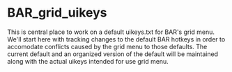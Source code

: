 # BAR_grid_uikeys
This is central place to work on a default uikeys.txt for BAR's grid menu.
We'll start here with tracking changes to the default BAR hotkeys in order to accomodate
conflicts caused by the grid menu to those defaults. The current default and an organized
version of the default will be maintained along with the actual uikeys intended for use
grid menu.
